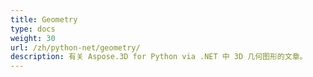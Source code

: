 ```yaml
---
title: Geometry
type: docs
weight: 30
url: /zh/python-net/geometry/
description: 有关 Aspose.3D for Python via .NET 中 3D 几何图形的文章。
---
```

